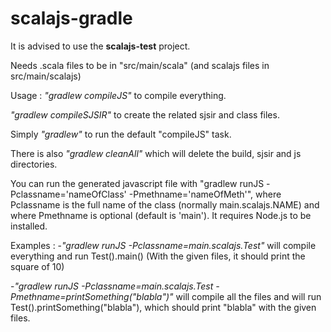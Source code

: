 # scalajs-gradle
It is advised to use the **scalajs-test** project.

Needs .scala files to be in "src/main/scala" (and scalajs files in src/main/scalajs)

Usage : *"gradlew compileJS"* to compile everything.

*"gradlew compileSJSIR"* to create the related sjsir and class files.

Simply *"gradlew"* to run the default "compileJS" task.

There is also *"gradlew cleanAll"* which will delete the build, sjsir and js directories.

You can run the generated javascript file with "gradlew runJS -Pclassname='nameOfClass' -Pmethname='nameOfMeth'", where Pclassname is the full name of the class (normally main.scalajs.NAME) and where Pmethname is optional (default is 'main'). It requires Node.js to be installed.

Examples : -*"gradlew runJS -Pclassname=main.scalajs.Test"* will compile everything and run Test().main() (With the given files, it should print the square of 10)

-*"gradlew runJS -Pclassname=main.scalajs.Test -Pmethname=printSomething(\"blabla\")"* will compile all the files and will run Test().printSomething("blabla"), which should print "blabla" with the given files.
